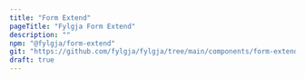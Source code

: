 ```yaml
---
title: "Form Extend"
pageTitle: "Fylgja Form Extend"
description: ""
npm: "@fylgja/form-extend"
git: "https://github.com/fylgja/fylgja/tree/main/components/form-extend"
draft: true
---
```

